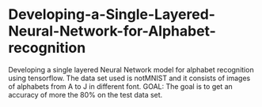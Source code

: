 # Developing-a-Single-Layered-Neural-Network-for-Alphabet-recognition
Developing a single layered Neural Network model for alphabet recognition using tensorflow.
The data set used is notMNIST and it consists of images of alphabets from A to J in different font.
GOAL: The goal is to get an accuracy of more the 80% on the test data set.
